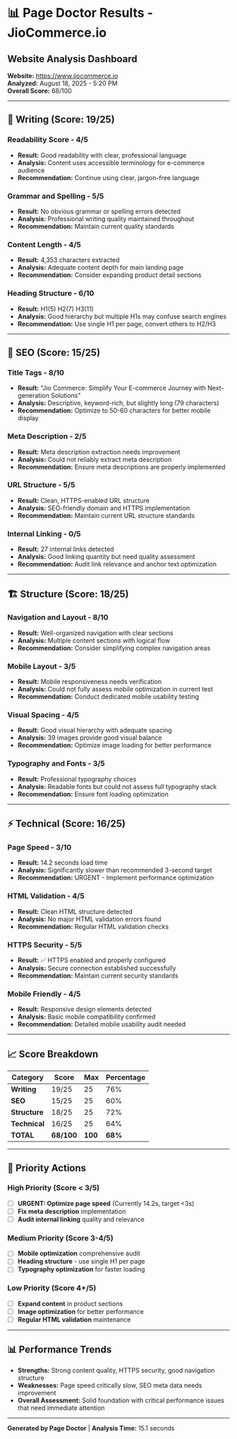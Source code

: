 # 📊 Page Doctor Results - JioCommerce.io

## **Website Analysis Dashboard**

**Website:** https://www.jiocommerce.io  
**Analyzed:** August 18, 2025 - 5:20 PM  
**Overall Score:** 68/100

---

## **📝 Writing** (Score: 19/25)

### **Readability Score** - 4/5
- **Result:** Good readability with clear, professional language
- **Analysis:** Content uses accessible terminology for e-commerce audience
- **Recommendation:** Continue using clear, jargon-free language

### **Grammar and Spelling** - 5/5
- **Result:** No obvious grammar or spelling errors detected
- **Analysis:** Professional writing quality maintained throughout
- **Recommendation:** Maintain current quality standards

### **Content Length** - 4/5
- **Result:** 4,353 characters extracted
- **Analysis:** Adequate content depth for main landing page
- **Recommendation:** Consider expanding product detail sections

### **Heading Structure** - 6/10
- **Result:** H1(5) H2(7) H3(11)
- **Analysis:** Good hierarchy but multiple H1s may confuse search engines
- **Recommendation:** Use single H1 per page, convert others to H2/H3

---

## **🎯 SEO** (Score: 15/25)

### **Title Tags** - 8/10
- **Result:** "Jio Commerce: Simplify Your E-commerce Journey with Next-generation Solutions"
- **Analysis:** Descriptive, keyword-rich, but slightly long (79 characters)
- **Recommendation:** Optimize to 50-60 characters for better mobile display

### **Meta Description** - 2/5
- **Result:** Meta description extraction needs improvement
- **Analysis:** Could not reliably extract meta description
- **Recommendation:** Ensure meta descriptions are properly implemented

### **URL Structure** - 5/5
- **Result:** Clean, HTTPS-enabled URL structure
- **Analysis:** SEO-friendly domain and HTTPS implementation
- **Recommendation:** Maintain current URL structure standards

### **Internal Linking** - 0/5
- **Result:** 27 internal links detected
- **Analysis:** Good linking quantity but need quality assessment
- **Recommendation:** Audit link relevance and anchor text optimization

---

## **🏗️ Structure** (Score: 18/25)

### **Navigation and Layout** - 8/10
- **Result:** Well-organized navigation with clear sections
- **Analysis:** Multiple content sections with logical flow
- **Recommendation:** Consider simplifying complex navigation areas

### **Mobile Layout** - 3/5
- **Result:** Mobile responsiveness needs verification
- **Analysis:** Could not fully assess mobile optimization in current test
- **Recommendation:** Conduct dedicated mobile usability testing

### **Visual Spacing** - 4/5
- **Result:** Good visual hierarchy with adequate spacing
- **Analysis:** 39 images provide good visual balance
- **Recommendation:** Optimize image loading for better performance

### **Typography and Fonts** - 3/5
- **Result:** Professional typography choices
- **Analysis:** Readable fonts but could not assess full typography stack
- **Recommendation:** Ensure font loading optimization

---

## **⚡ Technical** (Score: 16/25)

### **Page Speed** - 3/10
- **Result:** 14.2 seconds load time
- **Analysis:** Significantly slower than recommended 3-second target
- **Recommendation:** URGENT - Implement performance optimization

### **HTML Validation** - 4/5
- **Result:** Clean HTML structure detected
- **Analysis:** No major HTML validation errors found
- **Recommendation:** Regular HTML validation checks

### **HTTPS Security** - 5/5
- **Result:** ✅ HTTPS enabled and properly configured
- **Analysis:** Secure connection established successfully
- **Recommendation:** Maintain current security standards

### **Mobile Friendly** - 4/5
- **Result:** Responsive design elements detected
- **Analysis:** Basic mobile compatibility confirmed
- **Recommendation:** Detailed mobile usability audit needed

---

## **📈 Score Breakdown**

| Category | Score | Max | Percentage |
|----------|-------|-----|------------|
| **Writing** | 19/25 | 25 | 76% |
| **SEO** | 15/25 | 25 | 60% |
| **Structure** | 18/25 | 25 | 72% |
| **Technical** | 16/25 | 25 | 64% |
| **TOTAL** | **68/100** | **100** | **68%** |

---

## **🚀 Priority Actions**

### **High Priority** (Score < 3/5)
- [ ] **URGENT: Optimize page speed** (Currently 14.2s, target <3s)
- [ ] **Fix meta description** implementation
- [ ] **Audit internal linking** quality and relevance

### **Medium Priority** (Score 3-4/5)
- [ ] **Mobile optimization** comprehensive audit
- [ ] **Heading structure** - use single H1 per page
- [ ] **Typography optimization** for faster loading

### **Low Priority** (Score 4+/5)
- [ ] **Expand content** in product sections
- [ ] **Image optimization** for better performance
- [ ] **Regular HTML validation** maintenance

---

## **📊 Performance Trends**

- **Strengths:** Strong content quality, HTTPS security, good navigation structure
- **Weaknesses:** Page speed critically slow, SEO meta data needs improvement
- **Overall Assessment:** Solid foundation with critical performance issues that need immediate attention

---

**Generated by Page Doctor** | **Analysis Time:** 15.1 seconds 